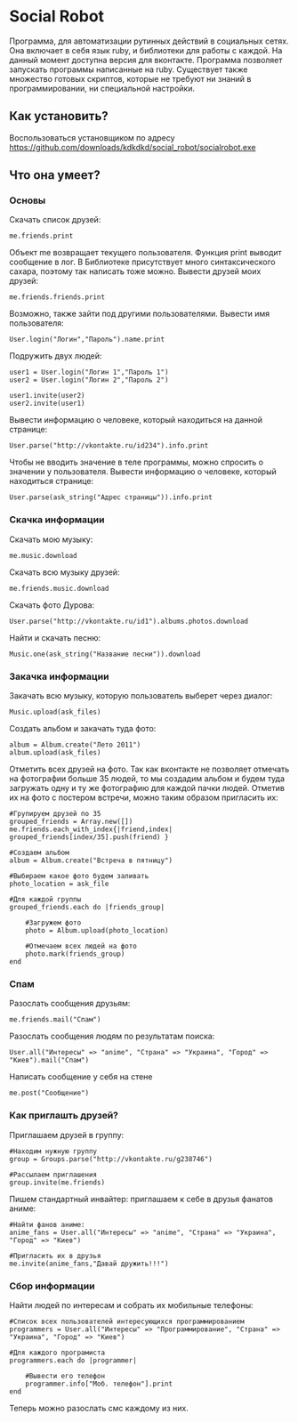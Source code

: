 ﻿Social Robot
============
Программа, для автоматизации рутинных действий в социальных сетях. Она включает в себя язык ruby, и библиотеки для работы с каждой. На данный момент доступна версия для вконтакте. Программа позволяет запускать программы написанные на ruby. Существует также множество готовых скриптов, которые не требуют ни знаний в программировании, ни специальной настройки.


Как установить?
---------------------
Воспользоваться установщиком по адресу https://github.com/downloads/kdkdkd/social_robot/socialrobot.exe


Что она умеет?
-------------------

### Основы

Скачать список друзей:
	
	me.friends.print

Объект me возвращает текущего пользователя. Функция print выводит сообщение в лог. В Библиотеке присутствует много синтаксического сахара, поэтому так написать тоже можно.
Вывести друзей моих друзей:

	me.friends.friends.print

Возможно, также зайти под другими пользователями.
Вывести имя пользователя:

	User.login("Логин","Пароль").name.print

Подружить двух людей:

	user1 = User.login("Логин 1","Пароль 1")
	user2 = User.login("Логин 2","Пароль 2")

	user1.invite(user2)
	user2.invite(user1)
	
	
Вывести информацию о человеке, который находиться на данной странице:
	
	User.parse("http://vkontakte.ru/id234").info.print
	
Чтобы не вводить значение в теле программы, можно спросить о значении у пользователя. Вывести информацию о человеке, который находиться странице:

	User.parse(ask_string("Адрес страницы")).info.print
	
	
### Скачка информации

Скачать мою музыку:
	
	me.music.download

Скачать всю музыку друзей:
	
	me.friends.music.download
	
Скачать фото Дурова:
	
	User.parse("http://vkontakte.ru/id1").albums.photos.download
	
Найти и скачать песню:

	Music.one(ask_string("Название песни")).download
	

### Закачка информации	
	
Закачать всю музыку, которую пользователь выберет через диалог:

	Music.upload(ask_files)
	
Создать альбом и закачать туда фото:

	album = Album.create("Лето 2011")
	album.upload(ask_files)
	

Отметить всех друзей на фото. Так как вконтакте не позволяет отмечать на фотографии больше 35 людей, то мы создадим альбом и будем туда загружать одну и ту же фотографию для каждой пачки людей. Отметив их на фото с постером встречи, можно таким образом пригласить их:
	
	#Групируем друзей по 35
	grouped_friends = Array.new([])
	me.friends.each_with_index{|friend,index| grouped_friends[index/35].push(friend) }
	
	#Создаем альбом
	album = Album.create("Встреча в пятницу")
	
	#Выбираем какое фото будем заливать
	photo_location = ask_file
	
	#Для каждой группы
	grouped_friends.each do |friends_group|
		
		#Загружем фото
		photo = Album.upload(photo_location)
		
		#Отмечаем всех людей на фото
		photo.mark(friends_group)
	end
	
	
### Спам

Разослать сообщения друзьям:

	me.friends.mail("Спам")

Разослать сообщения людям по результатам поиска:

	User.all("Интересы" => "anime", "Страна" => "Украина", "Город" => "Киев").mail("Спам")
	
Написать сообщение у себя на стене

	me.post("Сообщение")
	

### Как приглашть друзей?

Приглашаем друзей в группу:

	#Находим нужную группу
	group = Groups.parse("http://vkontakte.ru/g238746")

	#Рассылаем приглашения
	group.invite(me.friends)
	

Пишем стандартный инвайтер: приглашаем к себе в друзья фанатов аниме:

	#Найти фанов аниме:
	anime_fans = User.all("Интересы" => "anime", "Страна" => "Украина", "Город" => "Киев")
	
	#Пригласить их в друзья
	me.invite(anime_fans,"Давай дружить!!!")

	
### Сбор информации

Найти людей по интересам и собрать их мобильные телефоны:
	
	#Список всех пользователей интересующихся программированием
	programmers = User.all("Интересы" => "Программирование", "Страна" => "Украина", "Город" => "Киев")
	
	#Для каждого програмиста
	programmers.each do |programmer| 
	
		#Вывести его телефон
		programmer.info["Моб. телефон"].print
	end

Теперь можно разослать смс каждому из них.
